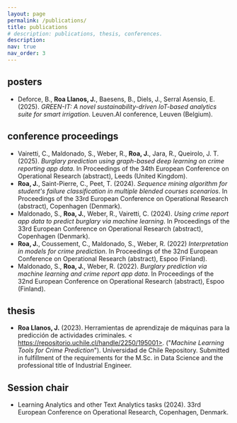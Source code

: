 ```yaml
---
layout: page
permalink: /publications/
title: publications
# description: publications, thesis, conferences.
description: 
nav: true
nav_order: 3
---
```



## posters

- Deforce, B., **Roa Llanos, J.**, Baesens, B., Diels, J., Serral Asensio, E. (2025). *GREEN-IT: A novel sustainability-driven IoT-based analytics suite for smart irrigation*. Leuven.AI conference, Leuven (Belgium). 


## conference proceedings

- Vairetti, C., Maldonado, S., Weber, R., **Roa, J.**, Jara, R., Queirolo, J. T. (2025). *Burglary prediction using graph-based deep learning on crime reporting app data*. In Proceedings of the 34th European Conference on Operational Research (abstract), Leeds (United Kingdom). 
- **Roa, J.**, Saint-Pierre, C., Peet, T. (2024). *Sequence mining algorithm for student's failure classification in multiple blended courses scenarios*. In Proceedings of the 33rd European Conference on Operational Research (abstract), Copenhagen (Denmark). 
- Maldonado, S., **Roa, J.**, Weber, R., Vairetti, C. (2024). *Using crime report app data to predict burglary via machine learning*. In Proceedings of the 33rd European Conference on Operational Research (abstract), Copenhagen (Denmark). 
- **Roa, J.**, Coussement, C., Maldonado, S., Weber, R. (2022) *Interpretation in models for crime prediction*. In Proceedings of the 32nd European Conference on Operational Research (abstract), Espoo (Finland).
- Maldonado, S., **Roa, J.**, Weber, R. (2022). *Burglary prediction via machine learning and crime report app data*. In Proceedings of the 32nd European Conference on Operational Research (abstract), Espoo (Finland). 


## thesis

- **Roa Llanos, J.** (2023). Herramientas de aprendizaje de máquinas para la predicción de actividades criminales. < https://repositorio.uchile.cl/handle/2250/195001>. ("*Machine Learning Tools for Crime Prediction*"). Universidad de Chile Repository. Submitted in fulfillment of the requirements for the M.Sc. in Data Science and the professional title of Industrial Engineer.


## Session chair
- Learning Analytics and other Text Analytics tasks (2024). 33rd European Conference on Operational Research, Copenhagen, Denmark.